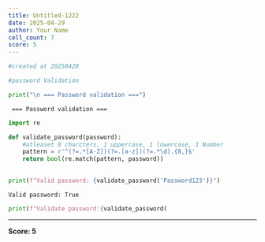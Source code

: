 ```yaml
---
title: Untitled-1222
date: 2025-04-29
author: Your Name
cell_count: 7
score: 5
---
```


```python
#created at 20250428
```


```python
#password Validation
```


```python
print("\n === Password validation ===")
```

    
     === Password validation ===



```python
import re
```


```python
def validate_password(password):
    #atleaset 8 charcters, 1 uppercase, 1 lowercase, 1 Number
    pattern = r'^(?=.*[A-Z])(?=.[a-z])(?=.*\d).{8,}$'
    return bool(re.match(pattern, password))
    
```


```python
print(f"Valid password: {validate_password('Password123')}")
```

    Valid password: True



```python
print(f"Validate password:{validate_password(
```


---
**Score: 5**
